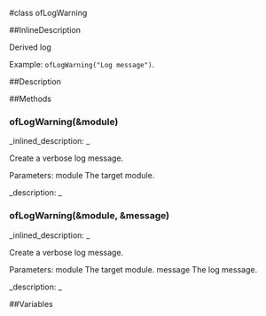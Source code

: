 #class ofLogWarning


<!--
_visible: True_
_advanced: True_
_istemplated: False_
_extends: ofLog_
-->

##InlineDescription

Derived log 

Example: `ofLogWarning("Log message")`.





##Description





##Methods



### ofLogWarning(&module)

<!--
_syntax: ofLogWarning(&module)_
_name: ofLogWarning_
_returns: _
_returns_description: _
_parameters: const string &module_
_access: public_
_version_started: 007_
_version_deprecated: _
_summary: _
_constant: False_
_static: False_
_visible: True_
_advanced: False_
-->

_inlined_description: _

Create a verbose log message.

Parameters:
module The target module.





_description: _







<!----------------------------------------------------------------------------->

### ofLogWarning(&module, &message)

<!--
_syntax: ofLogWarning(&module, &message)_
_name: ofLogWarning_
_returns: _
_returns_description: _
_parameters: const string &module, const string &message_
_access: public_
_version_started: 007_
_version_deprecated: _
_summary: _
_constant: False_
_static: False_
_visible: True_
_advanced: False_
-->

_inlined_description: _

Create a verbose log message.

Parameters:
module The target module.
message The log message.





_description: _







<!----------------------------------------------------------------------------->

##Variables



